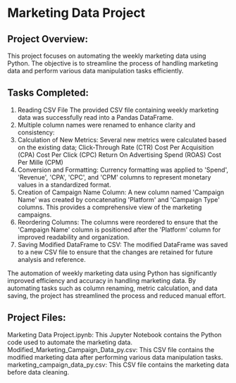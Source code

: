 # Marketing Data Project 

## Project Overview:
This project focuses on automating the weekly marketing data using Python.
The objective is to streamline the process of handling marketing data and perform various data manipulation tasks efficiently.

## Tasks Completed:

1. Reading CSV File
The provided CSV file containing weekly marketing data was successfully read into a Pandas DataFrame.
2. Multiple column names were renamed to enhance clarity and consistency:
3. Calculation of New Metrics:
Several new metrics were calculated based on the existing data;
Click-Through Rate (CTR)
Cost Per Acquisition (CPA)
Cost Per Click (CPC)
Return On Advertising Spend (ROAS)
Cost Per Mille (CPM)
5. Conversion and Formatting:
Currency formatting was applied to 'Spend', 'Revenue', 'CPA', 'CPC', and 'CPM' columns to represent monetary values in a standardized format.
6. Creation of Campaign Name Column:
A new column named 'Campaign Name' was created by concatenating 'Platform' and 'Campaign Type' columns.
This provides a comprehensive view of the marketing campaigns.
8. Reordering Columns:
The columns were reordered to ensure that the 'Campaign Name' column is positioned after the 'Platform' column for improved readability and organization.
9. Saving Modified DataFrame to CSV:
The modified DataFrame was saved to a new CSV file to ensure that the changes are retained for future analysis and reference.


The automation of weekly marketing data using Python has significantly improved efficiency and accuracy in handling marketing data. 
By automating tasks such as column renaming, metric calculation, and data saving, the project has streamlined the process and reduced manual effort.

## Project Files:

Marketing Data Project.ipynb: This Jupyter Notebook contains the Python code used to automate the marketing data.
Modified_Marketing_Campaign_Data_py.csv: This CSV file contains the modified marketing data after performing various data manipulation tasks.
marketing_campaign_data_py.csv: This CSV file contains the marketing data before data cleaning. 
